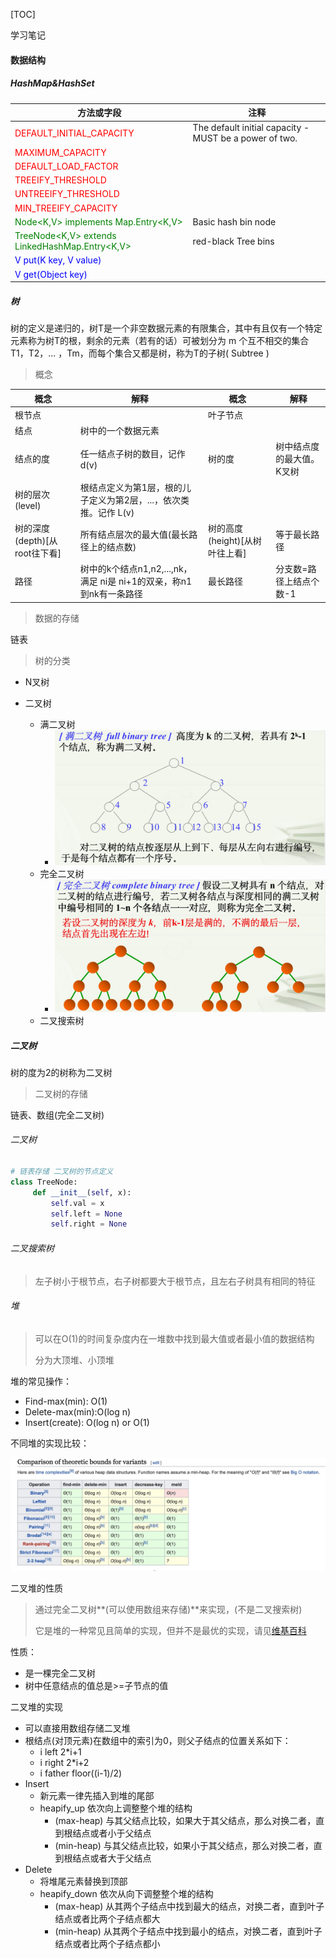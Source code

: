 [TOC]

学习笔记

#### 数据结构

##### HashMap&HashSet

| 方法或字段                                                   | 注释                                                   |
| ------------------------------------------------------------ | ------------------------------------------------------ |
| <span style="color:red">DEFAULT_INITIAL_CAPACITY</span>      | The default initial capacity - MUST be a power of two. |
| <span style="color:red">MAXIMUM_CAPACITY</span>              |                                                        |
| <span style="color:red">DEFAULT_LOAD_FACTOR</span>           |                                                        |
| <span style="color:red">TREEIFY_THRESHOLD</span>             |                                                        |
| <span style="color:red">UNTREEIFY_THRESHOLD</span>           |                                                        |
| <span style="color:red">MIN_TREEIFY_CAPACITY</span>          |                                                        |
| <span style="color:green">Node<K,V> implements Map.Entry<K,V></span> | Basic hash bin node                                    |
| <span style="color:green">TreeNode<K,V> extends LinkedHashMap.Entry<K,V></span> | red-black Tree bins                                    |
| <span style="color:blue">V put(K key, V value)</span>        |                                                        |
| <span style="color:blue">V get(Object key)</span>            |                                                        |



##### 树

树的定义是递归的，树T是一个非空数据元素的有限集合，其中有且仅有一个特定元素称为树T的根，剩余的元素（若有的话）可被划分为 m 个互不相交的集合 T1，T2，... ，Tm，而每个集合又都是树，称为T的子树( Subtree ) 

> 概念

| 概念                          | 解释                                                         | 概念                           | 解释                      |
| ----------------------------- | ------------------------------------------------------------ | ------------------------------ | ------------------------- |
| 根节点                        |                                                              | 叶子节点                       |                           |
| 结点                          | 树中的一个数据元素                                           |                                |                           |
| 结点的度                      | 任一结点子树的数目，记作 d(v)                                | 树的度                         | 树中结点度的最大值。K叉树 |
| 树的层次(level)               | 根结点定义为第1层，根的儿子定义为第2层，...，依次类推。记作 L(v) |                                |                           |
| 树的深度(depth)[从root往下看] | 所有结点层次的最大值(最长路径上的结点数)                     | 树的高度(height)[从树叶往上看] | 等于最长路径              |
| 路径                          | 树中的k个结点n1,n2,...,nk，满足 ni是 ni+1的双亲，称n1到nk有一条路径 | 最长路径                       | 分支数=路径上结点个数-1   |

> 数据的存储

链表

> 树的分类

- N叉树

- 二叉树
  - 满二叉树
    - ![满二叉树](./resources/满二叉树.png)
  - 完全二叉树
    - ![完全二叉树](./resources/完全二叉树.png)
  - 二叉搜索树



##### 二叉树

树的度为2的树称为二叉树

> 二叉树的存储

链表、数组(完全二叉树)

###### 二叉树

```python
# 链表存储 二叉树的节点定义
class TreeNode:
     def __init__(self, x):
         self.val = x
         self.left = None
         self.right = None
```



###### 二叉搜索树

>  左子树小于根节点，右子树都要大于根节点，且左右子树具有相同的特征





###### 堆

> 可以在O(1)的时间复杂度内在一堆数中找到最大值或者最小值的数据结构
>
> 分为大顶堆、小顶堆

堆的常见操作：

- Find-max(min): O(1)
- Delete-max(min):O(log n)
- Insert(create): O(log n) or O(1)

不同堆的实现比较：

![](./resources/堆的时间复杂度.png)

二叉堆的性质

> 通过完全二叉树**(可以使用数组来存储)**来实现，(不是二叉搜索树)
>
> 它是堆的一种常见且简单的实现，但并不是最优的实现，请见[维基百科](<https://en.wikipedia.org/wiki/Heap_(data_structure)>)

性质：

- 是一棵完全二叉树
- 树中任意结点的值总是>=子节点的值

二叉堆的实现

- 可以直接用数组存储二叉堆
- 根结点(对顶元素)在数组中的索引为0，则父子结点的位置关系如下：
  - i left 2*i+1
  - i right 2*i+2
  - i father floor((i-1)/2)
- Insert 
  - 新元素一律先插入到堆的尾部
  - heapify_up 依次向上调整整个堆的结构
    - (max-heap) 与其父结点比较，如果大于其父结点，那么对换二者，直到根结点或者小于父结点
    - (min-heap) 与其父结点比较，如果小于其父结点，那么对换二者，直到根结点或者大于父结点
- Delete
  - 将堆尾元素替换到顶部
  - heapify_down 依次从向下调整整个堆的结构
    - (max-heap) 从其两个子结点中找到最大的结点，对换二者，直到叶子结点或者比两个子结点都大
    - (min-heap) 从其两个子结点中找到最小的结点，对换二者，直到叶子结点或者比两个子结点都小